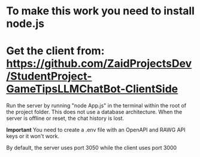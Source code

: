 # To make this work you need to install node.js 
# Get the client from: https://github.com/ZaidProjectsDev/StudentProject-GameTipsLLMChatBot-ClientSide
Run the server by running "node App.js" in the terminal within the root of the project folder.
This does not use a database architecture. When the server is offline or reset, the chat history is lost.

**Important**
You need to create a .env file with an OpenAPI and RAWG API keys or it won't work. 


By default, the server uses port 3050 while the client uses port 3000
